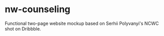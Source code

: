 # nw-counseling
Functional two-page website mockup based on Serhii Polyvanyi's NCWC shot on Dribbble.
